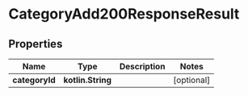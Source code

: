 
# CategoryAdd200ResponseResult

## Properties
| Name | Type | Description | Notes |
| ------------ | ------------- | ------------- | ------------- |
| **categoryId** | **kotlin.String** |  |  [optional] |




